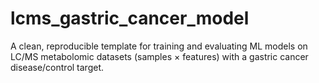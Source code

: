 # lcms_gastric_cancer_model
A clean, reproducible template for training and evaluating ML models on LC/MS metabolomic datasets (samples × features) with a gastric cancer disease/control target.
